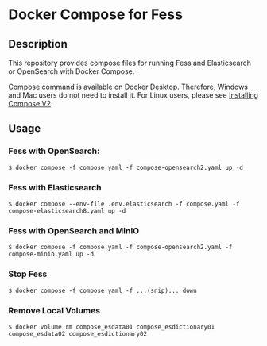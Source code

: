 Docker Compose for Fess
=======================

## Description

This repository provides compose files for running Fess and Elasticsearch or OpenSearch with Docker Compose.

Compose command is available on Docker Desktop.
Therefore, Windows and Mac users do not need to install it.
For Linux users, please see [Installing Compose V2](https://docs.docker.com/compose/cli-command/#installing-compose-v2).

## Usage

### Fess with OpenSearch:

```
$ docker compose -f compose.yaml -f compose-opensearch2.yaml up -d
```

### Fess with Elasticsearch

```
$ docker compose --env-file .env.elasticsearch -f compose.yaml -f compose-elasticsearch8.yaml up -d
```

### Fess with OpenSearch and MinIO

```
$ docker compose -f compose.yaml -f compose-opensearch2.yaml -f compose-minio.yaml up -d
```

### Stop Fess

```
$ docker compose -f compose.yaml -f ...(snip)... down

```

### Remove Local Volumes

```
$ docker volume rm compose_esdata01 compose_esdictionary01 compose_esdata02 compose_esdictionary02

```
